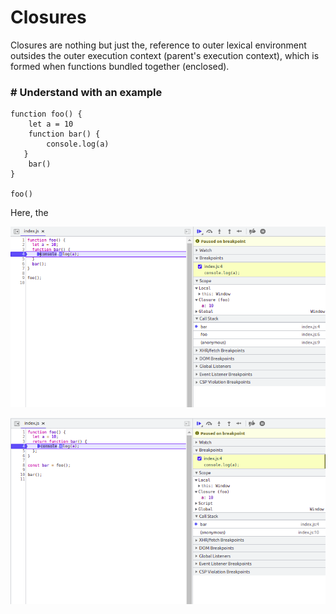 
# Closures

Closures are nothing but just the,  reference to outer lexical environment outsides the outer execution context (parent's execution context), which is formed when functions bundled together (enclosed). 

### # Understand with an example 

    function foo() {
    	let a = 10
    	function bar() {
    		console.log(a)
       }
    	bar()
    }
    
    foo()

Here,  the 

![broken_image](./assets/img/closure_1.png)

![broken_image](./assets/img/closure_2.png)
